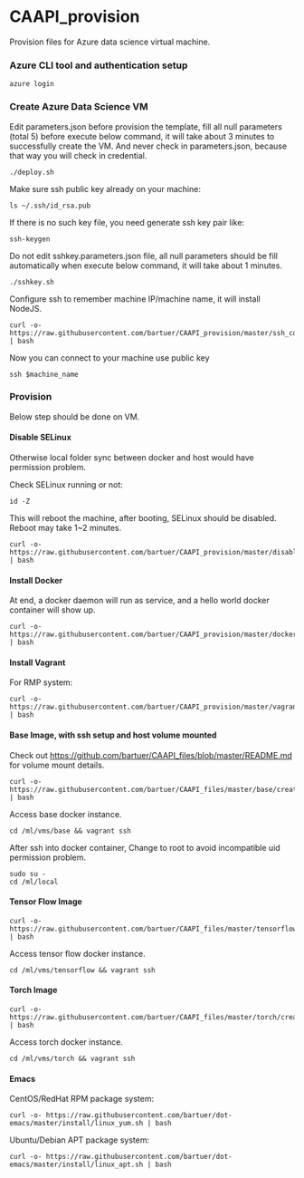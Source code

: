 # CAAPI_provision

Provision files for Azure data science virtual machine. 

### Azure CLI tool and authentication setup

```shell
azure login
```
### Create Azure Data Science VM
Edit parameters.json before provision the template, fill all null 
parameters (total 5) before execute below command, it will take about 3 minutes
to successfully create the VM. And never check in parameters.json,
because that way you will check in credential.

```shell
./deploy.sh
```
Make sure ssh public key already on your machine:
```shell
ls ~/.ssh/id_rsa.pub
```
If there is no such key file, you need generate ssh key pair like:
```shell
ssh-keygen
```
Do not edit sshkey.parameters.json file, all null parameters should be
fill automatically when execute below command, it will take about 1 minutes.
```shell
./sshkey.sh
```
Configure ssh to remember machine IP/machine name, it will install NodeJS.
```shell
curl -o- https://raw.githubusercontent.com/bartuer/CAAPI_provision/master/ssh_config.sh | bash
```

Now you can connect to your machine use public key
```
ssh $machine_name
```
### Provision
Below step should be done on VM.

#### Disable SELinux
Otherwise local folder sync between docker and host would have
permission problem.

Check SELinux running or not:
```shell
id -Z
```

This will reboot the machine, after booting, SELinux should be
disabled. Reboot may take 1~2 minutes.
```shell
curl -o- https://raw.githubusercontent.com/bartuer/CAAPI_provision/master/disable_selinux.sh | bash
```

#### Install Docker

At end, a docker daemon will run as service, and a hello world docker
container will show up.

```shell
curl -o- https://raw.githubusercontent.com/bartuer/CAAPI_provision/master/docker.sh | bash
```

#### Install Vagrant

For RMP system:

```shell
curl -o- https://raw.githubusercontent.com/bartuer/CAAPI_provision/master/vagrant.yum.sh | bash
```

#### Base Image, with ssh setup and host volume mounted 

Check out https://github.com/bartuer/CAAPI_files/blob/master/README.md
for volume mount details.

```shell
curl -o- https://raw.githubusercontent.com/bartuer/CAAPI_files/master/base/create.sh | bash
```

Access base docker instance.
```shell
cd /ml/vms/base && vagrant ssh
```

After ssh into docker container, Change to root to avoid incompatible
uid permission problem.

```shell
sudo su -
cd /ml/local
```

#### Tensor Flow Image

```shell
curl -o- https://raw.githubusercontent.com/bartuer/CAAPI_files/master/tensorflow/create.sh | bash
```

Access tensor flow docker instance.

```shell
cd /ml/vms/tensorflow && vagrant ssh
```

#### Torch Image

```shell
curl -o- https://raw.githubusercontent.com/bartuer/CAAPI_files/master/torch/create.sh | bash
```
Access torch docker instance.

```shell
cd /ml/vms/torch && vagrant ssh
```

#### Emacs
CentOS/RedHat RPM package system:
```shell
curl -o- https://raw.githubusercontent.com/bartuer/dot-emacs/master/install/linux_yum.sh | bash
```

Ubuntu/Debian APT package system:
```shell
curl -o- https://raw.githubusercontent.com/bartuer/dot-emacs/master/install/linux_apt.sh | bash
```
